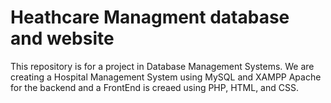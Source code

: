 # Heathcare Managment database and website

This repository is for a project in Database Management Systems. We are creating a Hospital Management System using MySQL and XAMPP Apache for the backend and a FrontEnd is creaed using PHP, HTML, and CSS.

